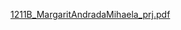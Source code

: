 [1211B_MargaritAndradaMihaela_prj.pdf](https://github.com/andradamargarit2/Proiect/files/10229827/1211B_MargaritAndradaMihaela_prj.pdf)
